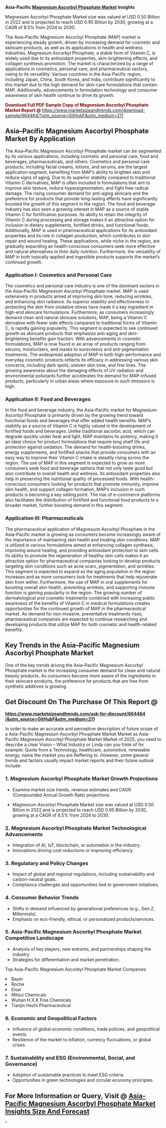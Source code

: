<p><strong>Asia-Pacific&nbsp;<a href=""https://www.marketsizeandtrends.com/download-sample/664464/&amp;utm_source=GitHubF&amp;utm_medium=211"">Magnesium Ascorbyl Phosphate Market</a> Insights</strong></p><p>Magnesium Ascorbyl Phosphate Market size was valued at USD 0.50 Billion in 2022 and is projected to reach USD 0.95 Billion by 2030, growing at a CAGR of 8.5% from 2024 to 2030.</p><p><p>The Asia–Pacific Magnesium Ascorbyl Phosphate (MAP) market is experiencing steady growth, driven by increasing demand for cosmetic and skincare products, as well as its applications in health and wellness industries. Magnesium Ascorbyl Phosphate, a stable form of Vitamin C, is widely used due to its antioxidant properties, skin-brightening effects, and collagen synthesis promotion. The market is characterized by a range of applications in cosmetics, personal care, and pharmaceutical sectors, owing to its versatility. Various countries in the Asia-Pacific region, including Japan, China, South Korea, and India, contribute significantly to this market due to the high demand for skin-care formulations that contain MAP. Additionally, advancements in formulation technology and consumer awareness of skin health continue to drive its growth. <p><strong><span style="color: #800000;">Download Full PDF Sample Copy of Magnesium Ascorbyl Phosphate Market Report @</span>&nbsp;</strong><a href="https://www.marketsizeandtrends.com/download-sample/664464/?utm_source=GitHubF&amp;utm_medium=211" target="_blank">https://www.marketsizeandtrends.com/download-sample/664464/?utm_source=GitHubF&amp;utm_medium=211</a></p></p><h2>Asia–Pacific Magnesium Ascorbyl Phosphate Market By Application</h2><p>The Asia–Pacific Magnesium Ascorbyl Phosphate market can be segmented by its various applications, including cosmetic and personal care, food and beverages, pharmaceuticals, and others. Cosmetics and personal care products, including facial creams, lotions, and serums, are the largest application segment, benefiting from MAP’s ability to brighten skin and reduce signs of aging. Due to its superior stability compared to traditional Vitamin C derivatives, MAP is often included in formulations that aim to improve skin texture, reduce hyperpigmentation, and fight free radical damage. The rising consumer demand for anti-aging skincare and the preference for products that provide long-lasting effects have significantly boosted the growth of this segment in the region. The food and beverage industry has also seen a growing interest in MAP as a source of stable Vitamin C for fortification purposes. Its ability to retain the integrity of Vitamin C during processing and storage makes it an attractive option for inclusion in dietary supplements, fortified drinks, and functional foods. Additionally, MAP is used in pharmaceutical applications for its antioxidant properties and its role in collagen production, which contributes to skin repair and wound healing. These applications, while niche in the region, are gradually expanding as health-conscious consumers seek more effective and natural alternatives in their daily nutrition. Furthermore, the versatility of MAP in both topically applied and ingestible products supports the market’s continued growth. <h3>Application I: Cosmetics and Personal Care</h3><p>The cosmetics and personal care industry is one of the dominant sectors in the Asia–Pacific Magnesium Ascorbyl Phosphate market. MAP is used extensively in products aimed at improving skin tone, reducing wrinkles, and enhancing skin radiance. Its superior stability and effectiveness in protecting the skin from oxidative stress have made it a key ingredient in high-end skincare formulations. Furthermore, as consumers increasingly demand clean and natural skincare solutions, MAP, being a Vitamin C derivative with fewer side effects compared to traditional forms of Vitamin C, is rapidly gaining popularity. This segment is expected to see continued growth as skincare products that emphasize anti-aging and skin-brightening benefits gain traction. With advancements in cosmetic formulations, MAP is now found in an array of products ranging from serums, moisturizers, and masks to sunscreens and anti-pigmentation treatments. The widespread adoption of MAP in both high-performance and everyday cosmetic products reflects its efficacy in addressing various skin concerns, including dark spots, uneven skin tone, and fine lines. The growing awareness about the damaging effects of UV radiation and environmental pollutants further accelerates the demand for MAP-infused products, particularly in urban areas where exposure to such stressors is high. <h3>Application II: Food and Beverages</h3><p>In the food and beverage industry, the Asia–Pacific market for Magnesium Ascorbyl Phosphate is primarily driven by the growing trend toward functional foods and beverages that offer added health benefits. MAP’s stability as a source of Vitamin C is highly valued in the development of fortified foods and beverages. Unlike traditional ascorbic acid, which can degrade quickly under heat and light, MAP maintains its potency, making it an ideal choice for product formulations that require long shelf life and protection against oxidation. The demand for health-boosting drinks, energy supplements, and fortified snacks that provide consumers with an easy way to improve their Vitamin C intake is steadily rising across the region. The use of MAP in this segment is expected to grow as more consumers seek food and beverage options that not only taste good but also contribute to overall health and wellness. Its antioxidant properties also help in preserving the nutritional quality of processed foods. With health-conscious consumers looking for products that promote immunity, improve skin health, and support collagen formation, MAP’s inclusion in such products is becoming a key selling point. The rise of e-commerce platforms also facilitates the distribution of fortified and functional food products to a broader market, further boosting demand in this segment. <h3>Application III: Pharmaceuticals</h3><p>The pharmaceutical application of Magnesium Ascorbyl Phosphate in the Asia–Pacific market is growing as consumers become increasingly aware of the importance of maintaining skin health and treating skin conditions. MAP is utilized in various formulations aimed at enhancing collagen synthesis, improving wound healing, and providing antioxidant protection to skin cells. Its ability to promote the regeneration of healthy skin cells makes it an attractive option for pharmaceutical companies looking to develop products targeting skin conditions such as acne scars, pigmentation, and wrinkles. This segment is expected to expand as the aging population in the region increases and as more consumers look for treatments that help rejuvenate skin from within. Furthermore, the use of MAP in oral supplements for boosting overall skin health, preventing wrinkles, and supporting immune function is gaining popularity in the region. The growing number of dermatological and cosmetic treatments combined with increasing public awareness of the benefits of Vitamin C in medical formulations creates opportunities for the continued growth of MAP in the pharmaceutical market. As demand for non-invasive, preventative treatments rises, pharmaceutical companies are expected to continue researching and developing products that utilize MAP for both cosmetic and health-related benefits. <h2>Key Trends in the Asia–Pacific Magnesium Ascorbyl Phosphate Market</h2><p>One of the key trends driving the Asia–Pacific Magnesium Ascorbyl Phosphate market is the increasing consumer demand for clean and natural beauty products. As consumers become more aware of the ingredients in their skincare products, the preference for products that are free from synthetic additives is growing.</p><h2><strong>Get Discount On The Purchase Of This Report @&nbsp;</strong></h2><p><strong><a href=""https://www.marketsizeandtrends.com/ask-for-discount/664464/&amp;utm_source=GitHubF&amp;utm_medium=211"" target=""_blank"">https://www.marketsizeandtrends.com/ask-for-discount/664464<br />/&amp;utm_source=GitHubF&amp;utm_medium=211</a></strong></p><p>In order to make an accurate and perceptive description of future scope of a Asia-Pacific&nbsp;Magnesium Ascorbyl Phosphate Market Market as Asia-Pacific&nbsp;Magnesium Ascorbyl Phosphate Market Market of 2025, you need to describe a clear Vision &ndash; What Industry or Linda can you think of for example: Quote from a Technology, healthcare, automotive, renewable energy, name the market you are Reffering to. However, some general trends and factors usually impact market reports and their future outlook include:</p><h3>1.&nbsp;<strong>Magnesium Ascorbyl Phosphate Market Growth Projections</strong></h3><ul><li>Examine market size trends, revenue estimates and CAGR (Compounded Annual Growth Rate) projections.</li><li><p>Magnesium Ascorbyl Phosphate Market size was valued at USD 0.50 Billion in 2022 and is projected to reach USD 0.95 Billion by 2030, growing at a CAGR of 8.5% from 2024 to 2030.</p></li></ul><h3>2.&nbsp;<strong>Magnesium Ascorbyl Phosphate Market Technological Advancements</strong></h3><ul><li>Integration of AI, IoT, blockchain, or automation in the industry.</li><li>Innovations driving cost reductions or improving efficiency.</li></ul><h3>3.&nbsp;<strong>Regulatory and Policy Changes</strong></h3><ul><li>Impact of global and regional regulations, including sustainability and carbon-neutral goals.</li><li>Compliance challenges and opportunities tied to government initiatives.</li></ul><h3>4.&nbsp;<strong>Consumer Behavior Trends</strong></h3><ul><li>Shifts in demand influenced by generational preferences (e.g., Gen Z, Millennials).</li><li>Emphasis on eco-friendly, ethical, or personalized products/services.</li></ul><h3>5.&nbsp;<strong>Asia-Pacific Magnesium Ascorbyl Phosphate Market Competitive Landscape</strong></h3><ul><li>Analysis of key players, new entrants, and partnerships shaping the industry.</li><li>Strategies for differentiation and market penetration.</li></ul><p data-pm-slice=""1 1 []"">Top Asia-Pacific Magnesium Ascorbyl Phosphate Market Companies</p><div data-test-id=""""><p><li>Bayer</li><li> Roche</li><li> Eisai</li><li> Mitsui Chemicals</li><li> Wuhan H.X.K Fine Chemicals</li><li> Tianjin Hezhi Pharmaceutical</li></p></div><h3>6.&nbsp;<strong>Economic and Geopolitical Factors</strong></h3><ul><li>Influence of global economic conditions, trade policies, and geopolitical events.</li><li>Resilience of the market to inflation, currency fluctuations, or global crises.</li></ul><h3>7.&nbsp;<strong>Sustainability and ESG (Environmental, Social, and Governance)</strong></h3><ul><li>Adoption of sustainable practices to meet ESG criteria.</li><li>Opportunities in green technologies and circular economy principles.</li></ul><h2><strong>For More Information or Query, Visit @&nbsp;</strong><a href=""https://www.verifiedmarketreports.com/product/magnesium-ascorbyl-phosphate-market/"" target=""_blank"">Asia-Pacific Magnesium Ascorbyl Phosphate Market Insights Size And Forecast</a></h2>"
